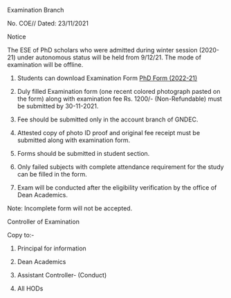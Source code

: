 Examination Branch

No. COE// Dated: 23/11/2021

Notice

The ESE of PhD scholars who were admitted during winter session (2020-21) under autonomous status will be held from 9/12/21. The mode of examination will be offline.

1.	Students can download Examination Form [PhD Form (2022-21)](PhD.pdf)

2.	Duly filled Examination form (one recent colored photograph pasted on the form) along with examination fee Rs. 1200/- (Non-Refundable) must be submitted by 30-11-2021.

3.	Fee should be submitted only in the account branch of GNDEC.

4.	Attested copy of photo ID proof and original fee receipt must be submitted along with examination form.

5. Forms should be submitted in student section.

6. Only failed subjects with complete attendance requirement for the study can be filled in the form.

7.	Exam will be conducted after the eligibility verification by the office of Dean Academics.


Note: Incomplete form will not be accepted.


Controller of Examination

Copy to:-

1.	Principal for information

2.	Dean Academics

3.	Assistant Controller- (Conduct)

4.	All HODs
